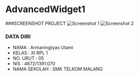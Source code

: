 # AdvancedWidget1
###SCREENSHOT PROJECT
![Screenshot 1](http://s14.postimg.org/cykeb5esd/Advanced_Widget01.png)
![Screenshot 2](http://s14.postimg.org/qgranfqxp/Advanced_Widget1.png)
<br>

### DATA DIRI
- NAMA      : Armaningtyas Utami
- KELAS     : XI RPL 1
- NO. URUT  : 05
- NIS       : 4672/1391.070
- NAMA SEKOLAH  : SMK TELKOM MALANG

